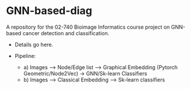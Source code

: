 # GNN-based-diag
A repository for the 02-740 Bioimage Informatics course project on GNN-based cancer detection and classification.

- Details go here.

- Pipeline:
    - a) Images --> Node/Edge list --> Graphical Embedding (Pytorch Geometric/Node2Vec) -> GNN/Sk-learn Classifiers
    - b) Images --> Classical Embedding --> Sk-learn classifiers
